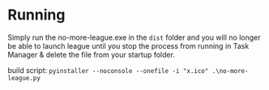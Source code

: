 # Running
Simply run the no-more-league.exe in the `dist` folder and you will no longer be able to launch league until you stop the process from running in Task Manager & delete the file from your startup folder.

build script:
`pyinstaller --noconsole --onefile -i "x.ico" .\no-more-league.py`